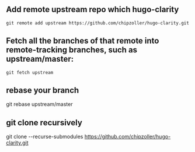 ## Add remote upstream repo which hugo-clarity

```
git remote add upstream https://github.com/chipzoller/hugo-clarity.git   
```

## Fetch all the branches of that remote into remote-tracking branches, such as upstream/master:

```
git fetch upstream
```

## rebase your branch
git rebase upstream/master


## git clone recursively 

git clone --recurse-submodules https://github.com/chipzoller/hugo-clarity.git